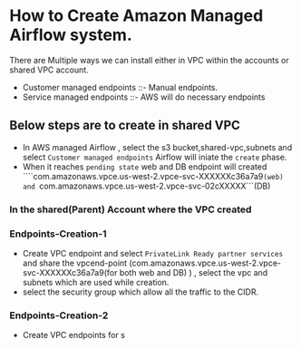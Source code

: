 # How to Create Amazon Managed Airflow system.
There are Multiple ways we can install either in VPC within the accounts or shared VPC account.
- Customer managed endpoints ::- Manual endpoints.
- Service managed endpoints ::- AWS will do necessary endpoints

## Below steps are to create in shared VPC
- In  AWS managed Airflow , select the s3 bucket,shared-vpc,subnets and select ```Customer managed endpoints``` Airflow will iniate the ```create``` phase.
- When it reaches ```pending state``` web and DB endpoint will created  ````com.amazonaws.vpce.us-west-2.vpce-svc-XXXXXXc36a7a9```(web) and ```com.amazonaws.vpce.us-west-2.vpce-svc-02cXXXXX```(DB)

### In the shared(Parent) Account where the VPC created

### Endpoints-Creation-1
- Create VPC endpoint and select ```PrivateLink Ready partner services``` and share the vpcend-point (com.amazonaws.vpce.us-west-2.vpce-svc-XXXXXXc36a7a9(for both web and DB) ) , select the vpc and subnets which are used while creation.
- select the security group which allow all the traffic to the CIDR.

### Endpoints-Creation-2
- Create VPC endpoints for s


